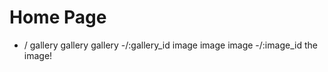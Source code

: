# Home Page

- /
  gallery
  gallery
  gallery
    -/:gallery_id
       image
       image
       image
         -/:image_id
            the image!
